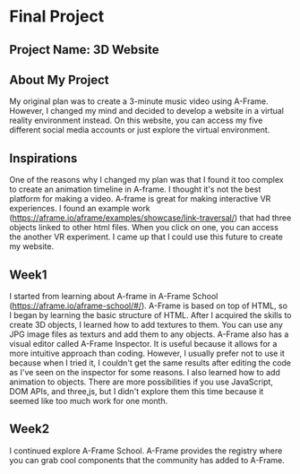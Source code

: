 # Final Project
## Project Name: 3D Website
## About My Project
My original plan was to create a 3-minute music video using A-Frame. However, I changed my mind and decided to develop a website in a virtual reality environment instead. On this website, you can access my five different social media accounts or just explore the virtual environment.
## Inspirations
One of the reasons why I changed my plan was that I found it too complex to create an animation timeline in A-frame. I thought it's not the best platform for making a video. A-frame is great for making interactive VR experiences. I found an example work (https://aframe.io/aframe/examples/showcase/link-traversal/) that had three objects linked to other html files. When you click on one, you can access the another VR experiment. I came up that I could use this future to create my website.
## Week1
I started from learning about A-frame in A-Frame School (https://aframe.io/aframe-school/#/). A-Frame is based on top of HTML, so I began by learning the basic structure of HTML. After I acquired the skills to create 3D objects, I learned how to add textures to them. You can use any JPG image files as texturs and add them to any objects. A-Frame also has a visual editor called A-Frame Inspector. It is useful because it allows for a more intuitive approach than coding. However, I usually prefer not to use it because when I tried it, I couldn't get the same results after editing the code as I've seen on the inspector for some reasons. I also learned how to add animation to objects. There are more possibilities if you use JavaScript, DOM APIs, and three,js, but I didn't explore them this time because it seemed like too much work for one month.
## Week2
I continued explore A-Frame School. A-Frame provides the registry where you can grab cool components that the community has added to A-Frame. 